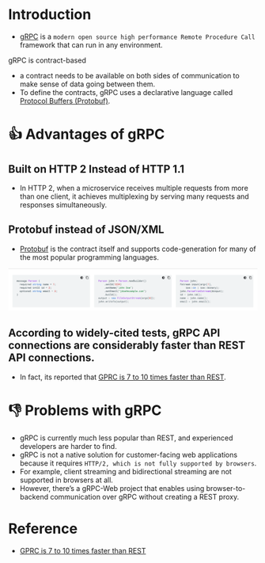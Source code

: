
# Introduction
- [gRPC](https://grpc.io) is a `modern open source high performance Remote Procedure Call` framework that can run in any environment.

gRPC is contract-based 
- a contract needs to be available on both sides of communication to make sense of data going between them. 
- To define the contracts, gRPC uses a declarative language called [Protocol Buffers (Protobuf)](https://developers.google.com/protocol-buffers/).

# :thumbsup: Advantages of gRPC

## Built on HTTP 2 Instead of HTTP 1.1 
- In HTTP 2, when a microservice receives multiple requests from more than one client, it achieves multiplexing by serving many requests and responses simultaneously.

## Protobuf instead of JSON/XML
- [Protobuf](https://developers.google.com/protocol-buffers/) is the contract itself and supports code-generation for many of the most popular programming languages.

![img.png](assests/protobuf_img.png)

## According to widely-cited tests, gRPC API connections are considerably faster than REST API connections.
- In fact, its reported that [GPRC is 7 to 10 times faster than REST](https://blog.dreamfactory.com/grpc-vs-rest-how-does-grpc-compare-with-traditional-rest-apis/).

# :thumbsdown: Problems with gRPC
- gRPC is currently much less popular than REST, and experienced developers are harder to find.
- gRPC is not a native solution for customer-facing web applications because it requires `HTTP/2, which is not fully supported by browsers`. 
- For example, client streaming and bidirectional streaming are not supported in browsers at all.
- However, there’s a gRPC-Web project that enables using browser-to-backend communication over gRPC without creating a REST proxy.

# Reference
- [GPRC is 7 to 10 times faster than REST](https://blog.dreamfactory.com/grpc-vs-rest-how-does-grpc-compare-with-traditional-rest-apis/)
